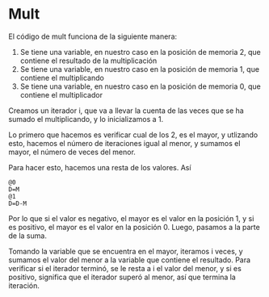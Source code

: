 # Mult 

El código de mult funciona de la siguiente manera:
 1. Se tiene una variable, en nuestro caso en la posición de memoria 2, que contiene el resultado de la multiplicación
 2. Se tiene una variable, en nuestro caso en la posición de memoria 1, que contiene el multiplicando
 3. Se tiene una variable, en nuestro caso en la posición de memoria 0, que contiene el multiplicador

Creamos un iterador i, que va a llevar la cuenta de las veces que se ha sumado el multiplicando, y lo inicializamos a 1.

Lo primero que hacemos es verificar cual de los 2, es el mayor, y utlizando esto, hacemos el número de iteraciones igual al menor, y sumamos el mayor, el número de veces del menor.

Para hacer esto, hacemos una resta de los valores. Así
```hack
@0
D=M
@1
D=D-M
```

Por lo que si el valor es negativo, el mayor es el valor en la posición 1, y si es positivo, el mayor es el valor en la posición 0. Luego, pasamos a la parte de la suma.

Tomando la variable que se encuentra en el mayor, iteramos i veces, y sumamos el valor del menor a la variable que contiene el resultado. Para verificar si el iterador terminó, se le resta a i el valor del menor, y si es positivo, significa que el iterador superó al menor, así que termina la iteración.

